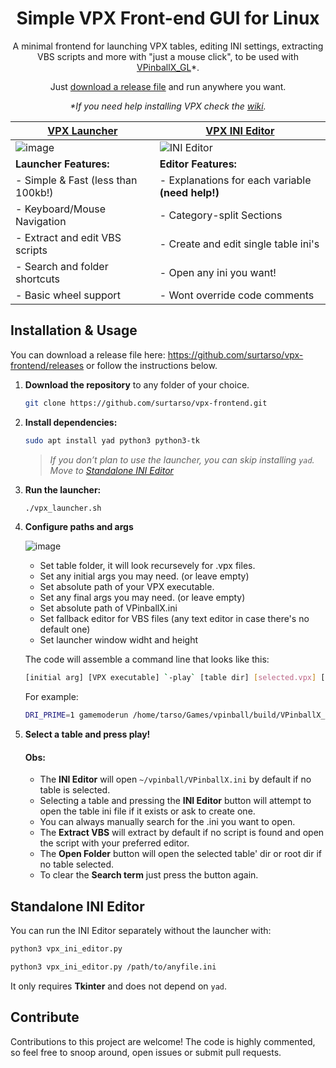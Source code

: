 <h1 align="center">Simple VPX Front-end GUI for Linux</h1>
<p align="center">A minimal frontend for launching VPX tables, editing INI settings, extracting VBS scripts and more with "just a mouse click", to be used with <a href="https://github.com/vpinball/vpinball">VPinballX_GL</a>*.</p>
<p align="center">Just <a href="https://github.com/surtarso/vpx-frontend/releases/">download a release file</a> and run anywhere you want.</p>
<p align="center"><i>*If you need help installing VPX check the <a href="https://github.com/surtarso/vpx-frontend/wiki/Visual-Pinball-X-on-Debian-Linux">wiki</a>.</i></p>

| **[VPX Launcher](vpx_launcher.sh)** | **[VPX INI Editor](vpx_ini_editor.py)** |
|-------------------------------------|---------------------------------------|
| ![image](https://github.com/user-attachments/assets/5a4926af-4f6d-4d92-8a05-90deb7f06f97) | ![INI Editor](https://github.com/user-attachments/assets/010727f1-3e8a-4d2e-ac69-938a0b6bac7e) |
| **Launcher Features:**  | **Editor Features:**  |
| - Simple & Fast (less than 100kb!)  | - Explanations for each variable **(need help!)** |
| - Keyboard/Mouse Navigation | - Category-split Sections |
| - Extract and edit VBS scripts | - Create and edit single table ini's |
| - Search and folder shortcuts | - Open any ini you want! |
| - Basic wheel support | - Wont override code comments |

## **Installation & Usage**  

You can download a release file here: https://github.com/surtarso/vpx-frontend/releases or follow the instructions below.

1. **Download the repository** to any folder of your choice.
   ```bash
   git clone https://github.com/surtarso/vpx-frontend.git
   ```
   
3. **Install dependencies:**  
   ```bash
   sudo apt install yad python3 python3-tk
   ```  
   > *If you don’t plan to use the launcher, you can skip installing `yad`. Move to [Standalone INI Editor](#standalone-ini-editor)*

4. **Run the launcher:**  
   ```bash
   ./vpx_launcher.sh
   ```
   
5. **Configure paths and args**
   
   ![image](https://github.com/user-attachments/assets/abc08ad5-7c1e-4992-a9c0-506c79262d56)

   - Set table folder, it will look recursevely for .vpx files.
   - Set any initial args you may need. (or leave empty)
   - Set absolute path of your VPX executable.
   - Set any final args you may need. (or leave empty)
   - Set absolute path of VPinballX.ini
   - Set fallback editor for VBS files (any text editor in case there's no default one)
   - Set launcher window widht and height
  
   The code will assemble a command line that looks like this:
   ```bash
   [initial arg] [VPX executable] `-play` [table dir] [selected.vpx] [final args]
   ```
   For example:
   ```bash
   DRI_PRIME=1 gamemoderun /home/tarso/Games/vpinball/build/VPinballX_GL -play /home/tarso/Games/vpinball/build/tables/tomandjerry/tomandjerry.vpx --fullscreen`
   ```

6. **Select a table and press play!**

   #### Obs: 
   - The **INI Editor** will open `~/vpinball/VPinballX.ini` by default if no table is selected.
   - Selecting a table and pressing the **INI Editor** button will attempt to open the table ini file if it exists or ask to create one.
   - You can always manually search for the .ini you want to open.
   - The **Extract VBS** will extract by default if no script is found and open the script with your preferred editor.
   - The **Open Folder** button will open the selected table' dir or root dir if no table selected.
   - To clear the **Search term** just press the button again.

## **Standalone INI Editor**  
You can run the INI Editor separately without the launcher with:  
```bash
python3 vpx_ini_editor.py

python3 vpx_ini_editor.py /path/to/anyfile.ini
```  
It only requires **Tkinter** and does not depend on `yad`.

## Contribute

Contributions to this project are welcome! The code is highly commented, so feel free to snoop around, open issues or submit pull requests.

